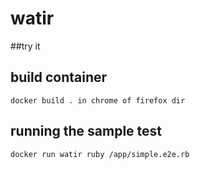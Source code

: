 # watir 
##try it 

## build container
```
docker build . in chrome of firefox dir
```
## running the sample test
```
docker run watir ruby /app/simple.e2e.rb
```
